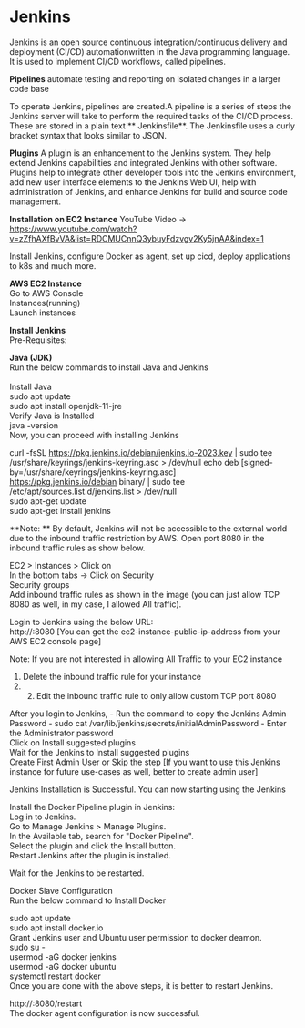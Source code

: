 # Jenkins

Jenkins is an open source continuous integration/continuous delivery and deployment (CI/CD) automationwritten in the Java programming language. It is used to implement CI/CD workflows, called pipelines.

**Pipelines** automate testing and reporting on isolated changes in a larger code base

To operate Jenkins, pipelines are created.A pipeline is a series of steps the Jenkins server will take to perform the required tasks of the CI/CD process. These are stored in a plain text ** Jenkinsfile**. The Jenkinsfile uses a curly bracket syntax that looks similar to JSON.

**Plugins**
A plugin is an enhancement to the Jenkins system. They help extend Jenkins capabilities and integrated Jenkins with other software. Plugins help to integrate other developer tools into the Jenkins environment, add new user interface elements to the Jenkins Web UI, help with administration of Jenkins, and enhance Jenkins for build and source code management. 

**Installation on EC2 Instance**
YouTube Video -> https://www.youtube.com/watch?v=zZfhAXfBvVA&list=RDCMUCnnQ3ybuyFdzvgv2Ky5jnAA&index=1

Install Jenkins, configure Docker as agent, set up cicd, deploy applications to k8s and much more.

**AWS EC2 Instance**<br>
Go to AWS Console<br>
Instances(running)<br>
Launch instances<br>


**Install Jenkins**<br>
Pre-Requisites:<br>

**Java (JDK)**<br>
Run the below commands to install Java and Jenkins<br>
<br>
Install Java<br>
sudo apt update<br>
sudo apt install openjdk-11-jre<br>
Verify Java is Installed<br>
java -version<br>
Now, you can proceed with installing Jenkins<br>

curl -fsSL https://pkg.jenkins.io/debian/jenkins.io-2023.key | sudo tee \
  /usr/share/keyrings/jenkins-keyring.asc > /dev/null
echo deb [signed-by=/usr/share/keyrings/jenkins-keyring.asc] \
  https://pkg.jenkins.io/debian binary/ | sudo tee \
  /etc/apt/sources.list.d/jenkins.list > /dev/null<br>
sudo apt-get update<br>
sudo apt-get install jenkins<br>

**Note: ** By default, Jenkins will not be accessible to the external world due to the inbound traffic restriction by AWS. Open port 8080 in the inbound traffic rules as show below.<br>

EC2 > Instances > Click on<br>
In the bottom tabs -> Click on Security<br>
Security groups<br>
Add inbound traffic rules as shown in the image (you can just allow TCP 8080 as well, in my case, I allowed All traffic).<br>


Login to Jenkins using the below URL:<br>
http://:8080 [You can get the ec2-instance-public-ip-address from your AWS EC2 console page]<br>

Note: If you are not interested in allowing All Traffic to your EC2 instance<br>
1. Delete the inbound traffic rule for your instance<br>
2.  2. Edit the inbound traffic rule to only allow custom TCP port 8080<br>

After you login to Jenkins, - Run the command to copy the Jenkins Admin Password - sudo cat /var/lib/jenkins/secrets/initialAdminPassword - Enter the Administrator password<br>
Click on Install suggested plugins<br>
Wait for the Jenkins to Install suggested plugins<br>
Create First Admin User or Skip the step [If you want to use this Jenkins instance for future use-cases as well, better to create admin user]<br>

Jenkins Installation is Successful. You can now starting using the Jenkins<br>

Install the Docker Pipeline plugin in Jenkins:<br>
Log in to Jenkins.<br>
Go to Manage Jenkins > Manage Plugins.<br>
In the Available tab, search for "Docker Pipeline".<br>
Select the plugin and click the Install button.<br>
Restart Jenkins after the plugin is installed.<br>

Wait for the Jenkins to be restarted.<br>

Docker Slave Configuration<br>
Run the below command to Install Docker<br>

sudo apt update<br>
sudo apt install docker.io<br>
Grant Jenkins user and Ubuntu user permission to docker deamon.<br>
sudo su - <br>
usermod -aG docker jenkins<br>
usermod -aG docker ubuntu<br>
systemctl restart docker<br>
Once you are done with the above steps, it is better to restart Jenkins.<br>

http://<ec2-instance-public-ip>:8080/restart<br>
The docker agent configuration is now successful.<br>
